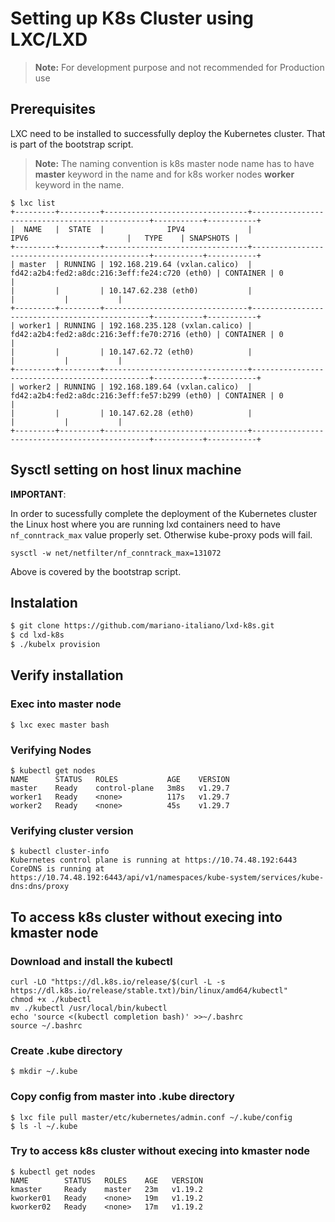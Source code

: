 # Setting up K8s Cluster using LXC/LXD
> **Note:** For development purpose and not recommended for Production use

## Prerequisites
LXC need to be installed to successfully deploy the Kubernetes cluster. That is part of the bootstrap script.

> **Note:** The naming convention is k8s master node name has to have **master** keyword in the name and for k8s worker nodes **worker** keyword in the name.
```
$ lxc list
+---------+---------+--------------------------------+-----------------------------------------------+-----------+-----------+
|  NAME   |  STATE  |              IPV4              |                     IPV6                      |   TYPE    | SNAPSHOTS |
+---------+---------+--------------------------------+-----------------------------------------------+-----------+-----------+
| master  | RUNNING | 192.168.219.64 (vxlan.calico)  | fd42:a2b4:fed2:a8dc:216:3eff:fe24:c720 (eth0) | CONTAINER | 0         |
|         |         | 10.147.62.238 (eth0)           |                                               |           |           |
+---------+---------+--------------------------------+-----------------------------------------------+-----------+-----------+
| worker1 | RUNNING | 192.168.235.128 (vxlan.calico) | fd42:a2b4:fed2:a8dc:216:3eff:fe70:2716 (eth0) | CONTAINER | 0         |
|         |         | 10.147.62.72 (eth0)            |                                               |           |           |
+---------+---------+--------------------------------+-----------------------------------------------+-----------+-----------+
| worker2 | RUNNING | 192.168.189.64 (vxlan.calico)  | fd42:a2b4:fed2:a8dc:216:3eff:fe57:b299 (eth0) | CONTAINER | 0         |
|         |         | 10.147.62.28 (eth0)            |                                               |           |           |
+---------+---------+--------------------------------+-----------------------------------------------+-----------+-----------+
```
## Sysctl setting on host linux machine
**IMPORTANT**:

In order to sucessfully complete the deployment of the Kubernetes cluster the Linux host where you are running lxd containers need to have `nf_conntrack_max` value properly set. Otherwise kube-proxy pods will fail.
```
sysctl -w net/netfilter/nf_conntrack_max=131072
```

Above is covered by the bootstrap script.

## Instalation

```sh
$ git clone https://github.com/mariano-italiano/lxd-k8s.git
$ cd lxd-k8s
$ ./kubelx provision
```

## Verify installation
### Exec into master node
```
$ lxc exec master bash
```
### Verifying Nodes
```
$ kubectl get nodes
NAME      STATUS   ROLES           AGE    VERSION
master    Ready    control-plane   3m8s   v1.29.7
worker1   Ready    <none>          117s   v1.29.7
worker2   Ready    <none>          45s    v1.29.7
```

### Verifying cluster version
```
$ kubectl cluster-info
Kubernetes control plane is running at https://10.74.48.192:6443
CoreDNS is running at https://10.74.48.192:6443/api/v1/namespaces/kube-system/services/kube-dns:dns/proxy
```

## To access k8s cluster without execing into kmaster node

### Download and install the kubectl
```
curl -LO "https://dl.k8s.io/release/$(curl -L -s https://dl.k8s.io/release/stable.txt)/bin/linux/amd64/kubectl"
chmod +x ./kubectl
mv ./kubectl /usr/local/bin/kubectl
echo 'source <(kubectl completion bash)' >>~/.bashrc
source ~/.bashrc
```
### Create .kube directory
```
$ mkdir ~/.kube
```
### Copy config from master into .kube directory
```
$ lxc file pull master/etc/kubernetes/admin.conf ~/.kube/config
$ ls -l ~/.kube
```
### Try to access k8s cluster without execing into kmaster node
```
$ kubectl get nodes
NAME        STATUS   ROLES    AGE   VERSION
kmaster     Ready    master   23m   v1.19.2
kworker01   Ready    <none>   19m   v1.19.2
kworker02   Ready    <none>   17m   v1.19.2
```
